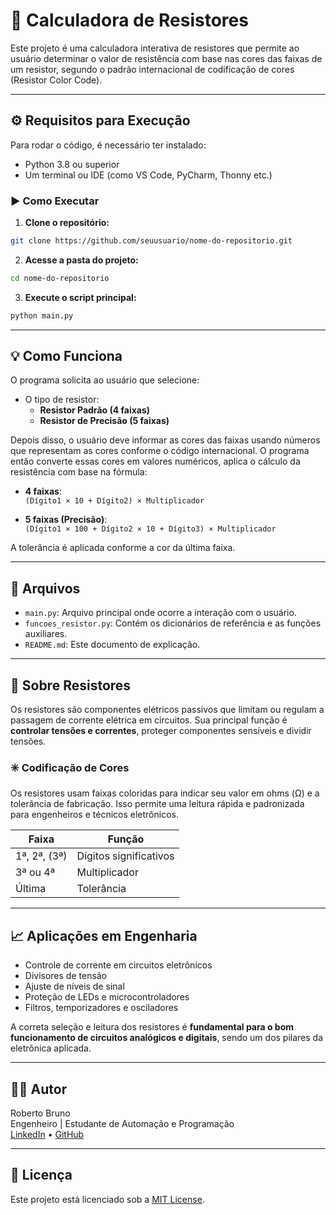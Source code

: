 
# 🧮 Calculadora de Resistores

Este projeto é uma calculadora interativa de resistores que permite ao usuário determinar o valor de resistência com base nas cores das faixas de um resistor, segundo o padrão internacional de codificação de cores (Resistor Color Code).

---

## ⚙️ Requisitos para Execução

Para rodar o código, é necessário ter instalado:

- Python 3.8 ou superior
- Um terminal ou IDE (como VS Code, PyCharm, Thonny etc.)

### ▶️ Como Executar

1. **Clone o repositório:**

```bash
git clone https://github.com/seuusuario/nome-do-repositorio.git
```

2. **Acesse a pasta do projeto:**

```bash
cd nome-do-repositorio
```

3. **Execute o script principal:**

```bash
python main.py
```

---

## 💡 Como Funciona

O programa solicita ao usuário que selecione:

- O tipo de resistor:
  - **Resistor Padrão (4 faixas)**
  - **Resistor de Precisão (5 faixas)**

Depois disso, o usuário deve informar as cores das faixas usando números que representam as cores conforme o código internacional. O programa então converte essas cores em valores numéricos, aplica o cálculo da resistência com base na fórmula:

- **4 faixas**:  
  `(Dígito1 × 10 + Dígito2) × Multiplicador`

- **5 faixas (Precisão)**:  
  `(Dígito1 × 100 + Dígito2 × 10 + Dígito3) × Multiplicador`

A tolerância é aplicada conforme a cor da última faixa.

---

## 🔧 Arquivos

- `main.py`: Arquivo principal onde ocorre a interação com o usuário.
- `funcoes_resistor.py`: Contém os dicionários de referência e as funções auxiliares.
- `README.md`: Este documento de explicação.

---

## 📘 Sobre Resistores

Os resistores são componentes elétricos passivos que limitam ou regulam a passagem de corrente elétrica em circuitos. Sua principal função é **controlar tensões e correntes**, proteger componentes sensíveis e dividir tensões.

### ✳️ Codificação de Cores

Os resistores usam faixas coloridas para indicar seu valor em ohms (Ω) e a tolerância de fabricação. Isso permite uma leitura rápida e padronizada para engenheiros e técnicos eletrônicos.

| Faixa | Função |
|-------|--------|
| 1ª, 2ª, (3ª) | Dígitos significativos |
| 3ª ou 4ª     | Multiplicador |
| Última       | Tolerância |

---

## 📈 Aplicações em Engenharia

- Controle de corrente em circuitos eletrônicos
- Divisores de tensão
- Ajuste de níveis de sinal
- Proteção de LEDs e microcontroladores
- Filtros, temporizadores e osciladores

A correta seleção e leitura dos resistores é **fundamental para o bom funcionamento de circuitos analógicos e digitais**, sendo um dos pilares da eletrônica aplicada.

---

## 👨‍💻 Autor

Roberto Bruno  
Engenheiro | Estudante de Automação e Programação  
[LinkedIn](https://www.linkedin.com) • [GitHub](https://github.com)

---

## 📜 Licença

Este projeto está licenciado sob a [MIT License](LICENSE).
